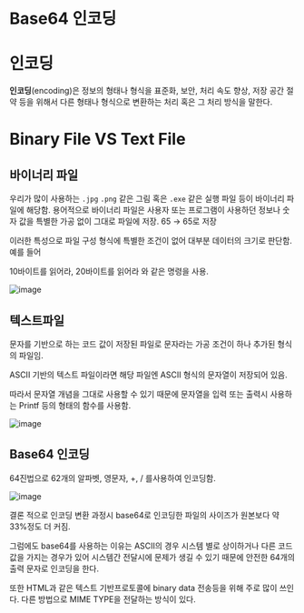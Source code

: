 # Base64 인코딩
# 인코딩

**인코딩**(encoding)은 정보의 형태나 형식을 표준화, 보안, 처리 속도 향상, 저장 공간 절약 등을 위해서 다른 형태나 형식으로 변환하는 처리 혹은 그 처리 방식을 말한다.

# Binary File VS Text File

## 바이너리 파일

우리가 많이 사용하는 `.jpg` `.png` 같은 그림 혹은 `.exe` 같은 실행 파일 등이 바이너리 파일에 해당함. 용어적으로 바이너리 파일은 사용자 또는 프로그램이 사용하던 정보나 숫자 값을 특별한 가공 없이 그대로 파일에 저장. 65 → 65로 저장

이러한 특성으로 파일 구성 형식에 특별한 조건이 없어 대부분 데이터의 크기로 판단함. 예를 들어

10바이트를 읽어라, 20바이트를 읽어라 와 같은 명령을 사용.

![image](https://github.com/Zero-ToHero/202404-http-perfect-guide/assets/71249347/d5cd80a7-ec65-41db-af94-812210b77d62)

## 텍스트파일

문자를 기반으로 하는 코드 값이 저장된 파일로 문자라는 가공 조건이 하나 추가된 형식의 파일임.

ASCII 기반의 텍스트 파일이라면 해당 파일엔 ASCII 형식의 문자열이 저장되어 있음.

따라서 문자열 개념을 그대로 사용할 수 있기 때문에 문자열을 입력 또는 출력시 사용하는 Printf 등의 형태의 함수를 사용함.

![image](https://github.com/Zero-ToHero/202404-http-perfect-guide/assets/71249347/95664e52-2adf-42a1-b204-39d1b1e617de)

## Base64 인코딩

64진법으로 62개의 알파벳, 영문자, +, / 를사용하여 인코딩함.

![image](https://github.com/Zero-ToHero/202404-http-perfect-guide/assets/71249347/b361badb-b0cf-4634-a78b-9a6c381d5937)

결론 적으로 인코딩 변환 과정시 base64로 인코딩한 파일의 사이즈가 원본보다 약 33%정도 더 커짐.

그럼에도 base64를 사용하는 이유는 ASCII의 경우 시스템 별로 상이하거나 다른 코드값을 가지는 경우가 있어 시스템간 전달시에 문제가 생길 수 있기 때문에 안전한 64개의 출력 문자로 인코딩을 한다.

또한 HTML과 같은 텍스트 기반프로토콜에 binary data 전송등을 위해 주로 많이 쓰인다. 다른 방법으로 MIME TYPE을 전달하는 방식이 있다.
